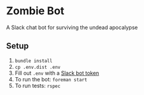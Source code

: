 # Zombie Bot

A Slack chat bot for surviving the undead apocalypse

## Setup

1. `bundle install`
1. `cp .env.dist .env`
1. Fill out `.env` with a [Slack bot token](https://my.slack.com/services/new/bot)
1. To run the bot: `foreman start`
1. To run tests: `rspec`

